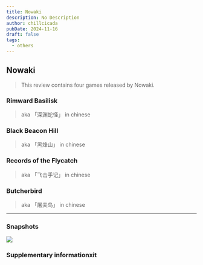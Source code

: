 ```yaml
---
title: Nowaki
description: No Description
author: chillcicada
pubDate: 2024-11-16
draft: false
tags:
  - others
---
```


## Nowaki

> This review contains four games released by Nowaki.

### Rimward Basilisk

> aka 「深渊蛇怪」 in chinese

### Black Beacon Hill

> aka 「黑烽山」 in chinese

### Records of the Flycatch

> aka 「飞击手记」 in chinese

### Butcherbird

> aka 「屠夫鸟」 in chinese

---

### Snapshots

![](https://img.chillcicada.com/i/2024/11/20/673dfc9279437.jpg)

### Supplementary informationxit
